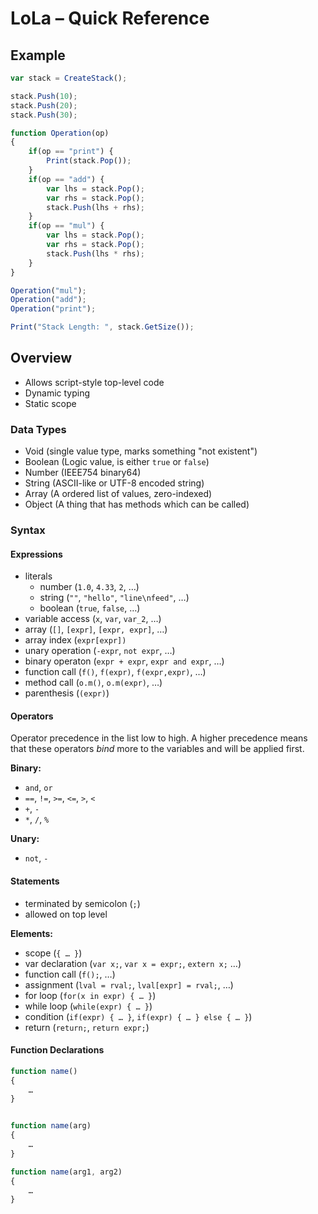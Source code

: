 # LoLa – Quick Reference

## Example

```js
var stack = CreateStack();

stack.Push(10);
stack.Push(20);
stack.Push(30);

function Operation(op)
{
	if(op == "print") {
		Print(stack.Pop());
	}
	if(op == "add") {
		var lhs = stack.Pop();
		var rhs = stack.Pop();
		stack.Push(lhs + rhs);
	}
	if(op == "mul") {
		var lhs = stack.Pop();
		var rhs = stack.Pop();
		stack.Push(lhs * rhs);
	}
}

Operation("mul");
Operation("add");
Operation("print");

Print("Stack Length: ", stack.GetSize());
```

## Overview

- Allows script-style top-level code
- Dynamic typing
- Static scope


### Data Types
- Void (single value type, marks something "not existent")
- Boolean (Logic value, is either `true` or `false`)
- Number (IEEE754 binary64)
- String (ASCII-like or UTF-8 encoded string)
- Array (A ordered list of values, zero-indexed)
- Object (A thing that has methods which can be called)

### Syntax

#### Expressions

- literals
	- number (`1.0`, `4.33`, `2`, …)
	- string (`""`, `"hello"`, `"line\nfeed"`, …)
	- boolean (`true`, `false`, …)
- variable access (`x`, `var`, `var_2`, …)
- array (`[]`, `[expr]`, `[expr, expr]`, …)
- array index (`expr[expr])`
- unary operation (`-expr`, `not expr`, …)
- binary operaton (`expr + expr`, `expr and expr`, …)
- function call (`f()`, `f(expr)`, `f(expr,expr)`, …)
- method call (`o.m()`, `o.m(expr)`, …)
- parenthesis (`(expr)`)

#### Operators

Operator precedence in the list low to high. A higher precedence means
that these operators *bind* more to the variables and will be applied
first.

**Binary:**
- `and`, `or`
- `==`, `!=`, `>=`, `<=`, `>`, `<`
- `+`, `-`
- `*`, `/`, `%`

**Unary:**
- `not`, `-`

#### Statements

- terminated by semicolon (`;`)
- allowed on top level

**Elements:**
- scope (`{ … }`)
- var declaration (`var x;`, `var x = expr;`, `extern x;` …)
- function call (`f();`, …)
- assignment (`lval = rval;`, `lval[expr] = rval;`, …)
- for loop (`for(x in expr) { … }`)
- while loop (`while(expr) { … }`)
- condition (`if(expr) { … }`, `if(expr) { … } else { … }`)
- return (`return;`, `return expr;`)

#### Function Declarations

```js
function name()
{
	…
}


function name(arg)
{
	…
}

function name(arg1, arg2)
{
	…
}
```


